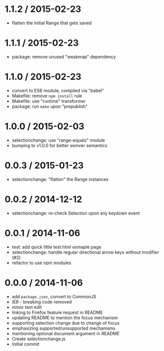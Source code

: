 
1.1.2 / 2015-02-23
==================

  * flatten the initial Range that gets saved

1.1.1 / 2015-02-23
==================

  * package: remove unused "weakmap" dependency

1.1.0 / 2015-02-23
==================

  * convert to ES6 module, compiled via "babel"
  * Makefile: remove `npm install` rule
  * Makefile: use "runtime" transformer
  * package: run `make` upon "prepublish"

1.0.0 / 2015-02-03
==================

  * selectionchange: use "range-equals" module
  * bumping to v1.0.0 for better semver semantics

0.0.3 / 2015-01-23
==================

  * selectionchange: "flatten" the Range instances

0.0.2 / 2014-12-12
==================

  * selectionchange: re-check Selection upon any keydown event

0.0.1 / 2014-11-06
==================

  * test: add quick little test.html exmaple page
  * selectionchange: handle regular directional arrow keys without modifier (#2)
  * refactor to use npm modules

0.0.0 / 2014-11-06
==================

  * add `package.json`, convert to CommonJS
  * IE8 - breaking code removed
  * minor text edit
  * linking to Firefox feature request in README
  * updating README to mention the focus mechanism
  * supporting selection change due to change of focus
  * emphasizing supported/unsupported mechanisms
  * mentioning optional document argument in README
  * Create selectionchange.js
  * Initial commit
